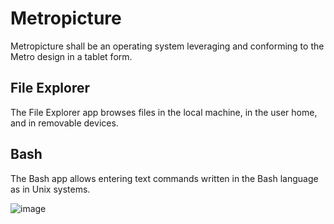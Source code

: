 # Metropicture

Metropicture shall be an operating system leveraging and conforming to the Metro design in a tablet form.

## File Explorer

The File Explorer app browses files in the local machine, in the user home, and in removable devices.

## Bash

The Bash app allows entering text commands written in the Bash language as in Unix systems.

![image](https://github.com/user-attachments/assets/d85525f3-2ba0-4e95-a83a-d0bbc04f6199)

